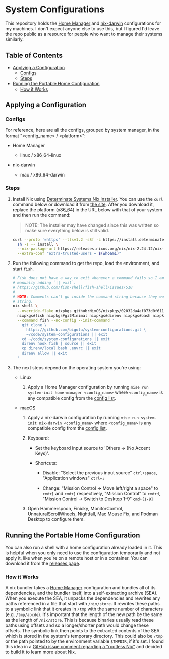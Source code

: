 # System Configurations

This repository holds the [Home Manager][home-manager] and
[nix-darwin][nix-darwin] configurations for my machines. I don't expect anyone
else to use this, but I figured I'd leave the repo public as a resource for
people who want to manage their systems similarly.

## Table of Contents

<!--
  DO NOT EDIT THE TABLE OF CONTENTS MANUALLY.
  It gets generated by doctoc:
  https://github.com/thlorenz/doctoc
  To regenerate, run `mise run check generate`. Though the pre-commit hook will
  automatically run this for you.
-->
<!-- START doctoc generated TOC please keep comment here to allow auto update -->
<!-- DON'T EDIT THIS SECTION, INSTEAD RE-RUN doctoc TO UPDATE -->

- [Applying a Configuration](#applying-a-configuration)
  - [Configs](#configs)
  - [Steps](#steps)
- [Running the Portable Home Configuration](#running-the-portable-home-configuration)
  - [How it Works](#how-it-works)

<!-- END doctoc generated TOC please keep comment here to allow auto update -->

## Applying a Configuration

### Configs

For reference, here are all the configs, grouped by system manager, in the
format "\<config_name> / \<platform>":

<!-- START_CONFIGURATIONS -->

- Home Manager

  - linux / x86_64-linux

- nix-darwin

  - mac / x86_64-darwin

<!-- END_CONFIGURATIONS -->

### Steps

1. Install Nix using [Determinate Systems Nix
   Installer][determinate-systems-installer]. You can use the `curl` command
   below or download it from [the site][determinate-systems-installer-install].
   After you download it, replace the platform (x86_64) in the URL below with
   that of your system and then run the command:

   > NOTE: The installer may have changed since this was written so make sure
   > everything below is still valid.

   ```bash
   curl --proto '=https' --tlsv1.2 -sSf -L https://install.determinate.systems/nix | \
     sh -s -- install \
     --nix-package-url https://releases.nixos.org/nix/nix-2.24.12/nix-2.24.12-x86_64-linux.tar.xz \
     --extra-conf "extra-trusted-users = $(whoami)"
   ```

2. Run the following command to get the repo, load the environment, and start
   `fish`.

   ```bash
   # Fish does not have a way to exit whenever a command fails so I am
   # manually adding `|| exit`.
   # https://github.com/fish-shell/fish-shell/issues/510
   #
   # NOTE: Comments can't go inside the command string because they would end the
   # string.
   nix shell \
     --override-flake nixpkgs github:NixOS/nixpkgs/02032da4af073d0f6110540c8677f16d4be0117f \
     nixpkgs#fish nixpkgs#gitMinimal nixpkgs#direnv nixpkgs#bash nixpkgs#coreutils \
     --command fish --no-config --init-command '
       git clone \
         https://github.com/bigolu/system-configurations.git \
         ~/code/system-configurations || exit
       cd ~/code/system-configurations || exit
       direnv hook fish | source || exit
       cp direnv/local.bash .envrc || exit
       direnv allow || exit
     '
   ```

3. The next steps depend on the operating system you're using:

   - Linux

     1. Apply a Home Manager configuration by running
        `mise run system-init home-manager <config_name>` where `<config_name>`
        is any compatible config from the [config list](#configs).

   - macOS

     1. Apply a nix-darwin configuration by running
        `mise run system-init nix-darwin <config_name>` where `<config_name>` is
        any compatible config from the [config list](#configs).

     2. Keyboard:

        - Set the keyboard input source to 'Others → (No Accent Keys)'.

        <!--
          TODO: I can automate shortcuts when this issue gets resolved:
          https://github.com/LnL7/nix-darwin/issues/185
        -->

        - Shortcuts:

          - Disable: "Select the previous input source" `ctrl+space`,
            "Application windows" `ctrl+↓`

          - Change: "Mission Control → Move left/right a space" to `cmd+[` and
            `cmd+]` respectively, "Mission Control" to `cmd+d`, "Mission Control
            → Switch to Desktop 1-9" `cmd+[1-9]`

     3. Open Hammerspoon, Finicky, MonitorControl, UnnaturalScrollWheels,
        Nightfall, Mac Mouse Fix, and Podman Desktop to configure them.

## Running the Portable Home Configuration

You can also run a shell with a home configuration already loaded in it. This is
helpful when you only need to use the configuration temporarily and not apply
it, like when you're on a remote host or in a container. You can download it
from the [releases page][releases].

### How it Works

A nix bundler takes a [Home Manager][home-manager] configuration and bundles all
of its dependencies, and the bundler itself, into a self-extracting archive
(SEA). When you execute the SEA, it unpacks the dependencies and rewrites any
paths referenced in a file that start with `/nix/store`. It rewrites these paths
to a symbolic link that it creates in `/tmp` with the same number of characters
(e.g. `/tmp/abcde`). It's important that the length of the new path be the same
as the length of `/nix/store`. This is because binaries usually read these paths
using offsets and so a longer/shorter path would change these offsets. The
symbolic link then points to the extracted contents of the SEA which is stored
in the system's temporary directory. This could also be `/tmp` or the path
pointed to by the environment variable `$TMPDIR`, if it's set. I found this idea
in a [GitHub issue comment regarding a "rootless Nix"][rootless-nix] and decided
to build it to learn more about Nix.

[determinate-systems-installer]:
  https://github.com/DeterminateSystems/nix-installer
[determinate-systems-installer-install]:
  https://github.com/DeterminateSystems/nix-installer?tab=readme-ov-file#install-nix
[home-manager]: https://github.com/nix-community/home-manager
[nix-darwin]: https://github.com/LnL7/nix-darwin
[rootless-nix]: https://github.com/NixOS/nix/issues/1971#issue-304578884
[releases]: https://github.com/bigolu/system-configurations/releases/latest
